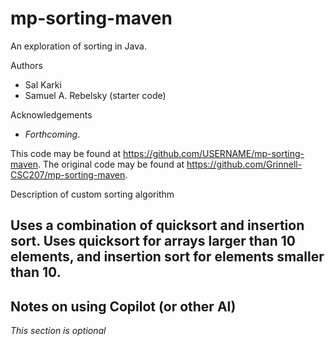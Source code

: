 # mp-sorting-maven

An exploration of sorting in Java.

Authors

* Sal Karki
* Samuel A. Rebelsky (starter code)

Acknowledgements

* _Forthcoming_.

This code may be found at <https://github.com/USERNAME/mp-sorting-maven>. The original code may be found at <https://github.com/Grinnell-CSC207/mp-sorting-maven>.

Description of custom sorting algorithm

Uses a combination of quicksort and insertion sort. Uses quicksort for arrays larger than 10 elements, and insertion sort for elements smaller than 10.
---------------------------------------

Notes on using Copilot (or other AI)
------------------------------------

_This section is optional_
